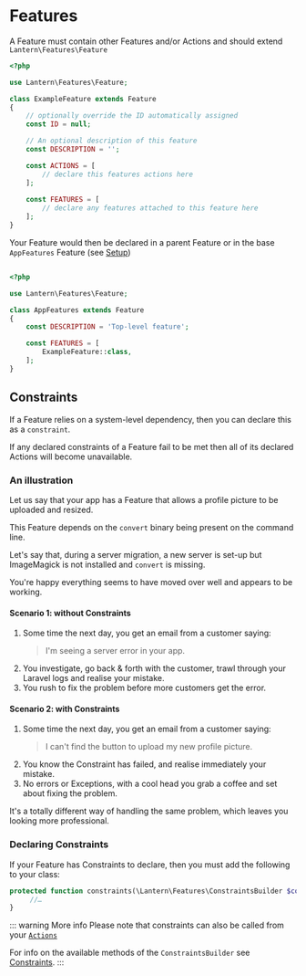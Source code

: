 # Features

A Feature must contain other Features and/or Actions and should extend `Lantern\Features\Feature`

``` php 
<?php

use Lantern\Features\Feature;

class ExampleFeature extends Feature
{
    // optionally override the ID automatically assigned
    const ID = null;

    // An optional description of this feature
    const DESCRIPTION = '';

    const ACTIONS = [
        // declare this features actions here
    ];
    
    const FEATURES = [
        // declare any features attached to this feature here 
    ];
}
```

Your Feature would then be declared in a parent Feature or in the base `AppFeatures` Feature (see [Setup](installation.html#set-up))

``` php 

<?php 

use Lantern\Features\Feature;

class AppFeatures extends Feature
{
    const DESCRIPTION = 'Top-level feature';

    const FEATURES = [
        ExampleFeature::class,
    ];
}

```

## Constraints

If a Feature relies on a system-level dependency, then you can declare this as a `constraint`.

If any declared constraints of a Feature fail to be met then all of its declared Actions will
become unavailable. 

### An illustration
Let us say that your app has a Feature that allows a profile picture to be uploaded and resized.

This Feature depends on the `convert` binary being present on the command line.

Let's say that, during a server migration, a new server is set-up but ImageMagick is not installed
and `convert` is missing.

You're happy everything seems to have moved over well and appears to be working.

#### Scenario 1: without Constraints

1. Some time the next day, you get an email from a customer saying:
   > I'm seeing a server error in your app.
1. You investigate, go back & forth with the customer, trawl through your Laravel logs and realise your mistake.
1. You rush to fix the problem before more customers get the error.

#### Scenario 2: with Constraints

1. Some time the next day, you get an email from a customer saying:
   > I can't find the button to upload my new profile picture.
1. You know the Constraint has failed, and realise immediately your mistake.
1. No errors or Exceptions, with a cool head you grab a coffee and set about fixing the problem.

It's a totally different way of handling the same problem, which leaves you looking more professional.

### Declaring Constraints

If your Feature has Constraints to declare, then you must add the following to your class:

```php
protected function constraints(\Lantern\Features\ConstraintsBuilder $constraints) {
     //…
}
```

::: warning More info
Please note that constraints can also be called from your [`Actions`](/actions.html)

For info on the available methods of the `ConstraintsBuilder` see [Constraints](constraints.html).
:::
